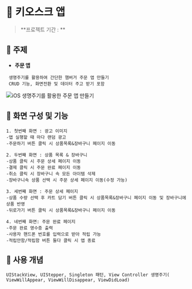 # 🍔 키오스크 앱 

> **프로젝트 기간 : **  

## 📌 주제

- **주문 앱**
```
 생명주기를 활용하여 간단한 햄버거 주문 앱 만들기
 CRUD 기능, 화면전환 및 데이터 주고 받기 포함
 ```
 
![iOS 생명주기를 활용한 주문 앱 만들기](https://img.youtube.com/vi/rBZBH8WjY10/0.jpg)

## 📌 화면 구성 및 기능
 ```
1. 첫번째 화면 : 광고 이미지
-앱 실행할 때 마다 랜덤 광고
-주문하기 버튼 클릭 시 상품목록&장바구니 페이지 이동

2. 두번째 화면 : 상품 목록 & 장바구니
-상품 클릭 시 주문 상세 페이지 이동
-결제 클릭 시 주문 완료 페이지 이동
-취소 클릭 시 장바구니 속 모든 아이템 삭제
-장바구니속 상품 선택 시 주문 상세 페이지 이동(수정 가능)

3. 세번째 화면 : 주문 상세 페이지
-상품 수량 선택 후 카트 담기 버튼 클릭 시 상품목록&장바구니 페이지 이동 및 장바구니에 상품 반영
-뒤로가기 버튼 클릭 시 상품목록&장바구니 페이지 이동

4. 네번째 화면: 주문 완료 페이지
-주문 완료 영수증 출력
-사용자 핸드폰 번호를 입력으로 받아 적립 가능
-적립안함/적립함 버튼 둘다 클릭 시 앱 종료
  ```

## 📌 사용 개념
```
UIStackView, UIStepper, Singleton 패턴, View Controller 생명주기( ViewWillAppear, ViewWillDisappear, ViewDidLoad)
```
